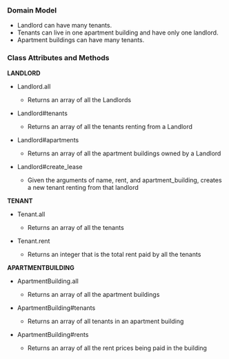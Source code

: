 ### Domain Model

* Landlord can have many tenants.
* Tenants can live in one apartment building and have only one landlord.
* Apartment buildings can have many tenants.

### Class Attributes and Methods

**LANDLORD**

* Landlord.all
    * Returns an array of all the Landlords

* Landlord#tenants
    * Returns an array of all the tenants renting from a Landlord

* Landlord#apartments
    * Returns an array of all the apartment buildings owned by a Landlord

* Landlord#create_lease
    * Given the arguments of name, rent, and apartment_building, creates a new tenant renting from that landlord

**TENANT**

  * Tenant.all
    * Returns an array of all the tenants

  * Tenant.rent
    * Returns an integer that is the total rent paid by all the tenants

**APARTMENTBUILDING**

  * ApartmentBuilding.all
    * Returns an array of all the apartment buildings

  * ApartmentBuilding#tenants
    * Returns an array of all tenants in an apartment building

 * ApartmentBuilding#rents
    * Returns an array of all the rent prices being paid in the building




